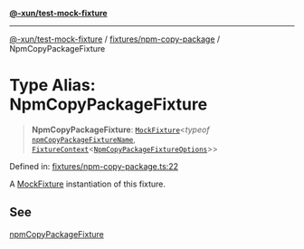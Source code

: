 [**@-xun/test-mock-fixture**](../../../README.md)

***

[@-xun/test-mock-fixture](../../../README.md) / [fixtures/npm-copy-package](../README.md) / NpmCopyPackageFixture

# Type Alias: NpmCopyPackageFixture

> **NpmCopyPackageFixture**: [`MockFixture`](../../../types/fixtures/type-aliases/MockFixture.md)\<*typeof* [`npmCopyPackageFixtureName`](../variables/npmCopyPackageFixtureName.md), [`FixtureContext`](../../../types/fixtures/type-aliases/FixtureContext.md)\<[`NpmCopyPackageFixtureOptions`](NpmCopyPackageFixtureOptions.md)\>\>

Defined in: [fixtures/npm-copy-package.ts:22](https://github.com/Xunnamius/test-utils/blob/e96d066a8d31079cb061bc2dac285562fbf7b708/packages/test-mock-fixture/src/fixtures/npm-copy-package.ts#L22)

A [MockFixture](../../../types/fixtures/type-aliases/MockFixture.md) instantiation of this fixture.

## See

[npmCopyPackageFixture](../functions/npmCopyPackageFixture.md)

